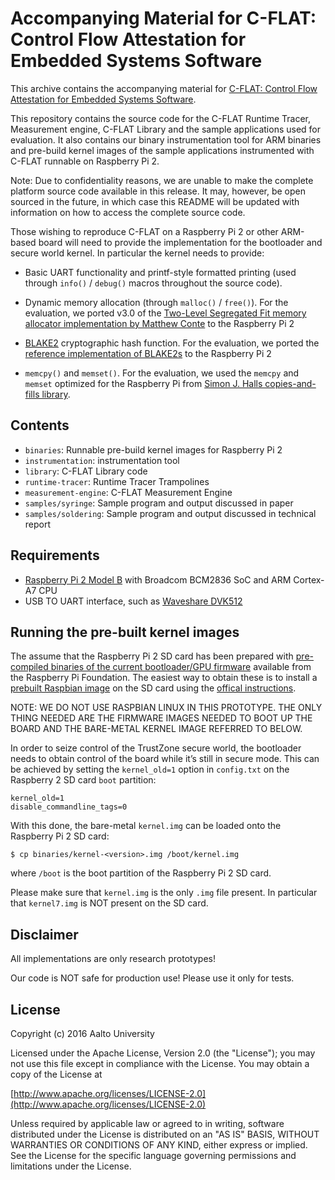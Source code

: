 # Accompanying Material for C-FLAT: Control Flow Attestation for Embedded Systems Software

This archive contains the accompanying material for [C-FLAT: Control Flow
Attestation for Embedded Systems Software][1].

This repository contains the source code for the C-FLAT Runtime Tracer,
Measurement engine, C-FLAT Library and the sample applications used for
evaluation. It also contains our binary instrumentation tool for ARM
binaries and pre-build kernel images of the sample applications
instrumented with C-FLAT runnable on Raspberry Pi 2.

Note: Due to confidentiality reasons, we are unable to make the complete
platform source code available in this release. It may, however, be open
sourced in the future, in which case this README will be updated with
information on how to access the complete source code.

Those wishing to reproduce C-FLAT on a Raspberry Pi 2 or other ARM-based
board will need to provide the implementation for the bootloader and
secure world kernel. In particular the kernel needs to provide:

- Basic UART functionality and printf-style formatted printing (used
  through `info()` / `debug()` macros throughout the source code).

- Dynamic memory allocation (through `malloc()` / `free()`). For the
  evaluation, we ported v3.0 of the [Two-Level Segregated Fit memory
  allocator implementation by Matthew Conte][2] to the Raspberry Pi 2

- [BLAKE2][3] cryptographic hash function. For the evaluation, we ported
  the [reference implementation of BLAKE2s][4] to the Raspberry Pi 2

- `memcpy()` and `memset()`. For the evaluation, we used the `memcpy`
  and `memset` optimized for the Raspberry Pi from [Simon J. Halls 
  copies-and-fills library][5].

## Contents

- `binaries`: Runnable pre-build kernel images for Raspberry Pi 2
- `instrumentation`: instrumentation tool 
- `library`: C-FLAT Library code
- `runtime-tracer`: Runtime Tracer Trampolines
- `measurement-engine`: C-FLAT Measurement Engine
- `samples/syringe`: Sample program and output discussed in paper
- `samples/soldering`: Sample program and output discussed in technical report

## Requirements

- [Raspberry Pi 2 Model B][6] with Broadcom BCM2836 SoC and ARM Cortex-A7 CPU
- USB TO UART interface, such as [Waveshare DVK512][7]

## Running the pre-built kernel images

The assume that the Raspberry Pi 2 SD card has been prepared with [pre-compiled
binaries of the current bootloader/GPU firmware][8] available from the Raspberry
Pi Foundation. The easiest way to obtain these is to install a [prebuilt Raspbian
image][9] on the SD card using the [offical instructions][9].

NOTE: WE DO NOT USE RASPBIAN LINUX IN THIS PROTOTYPE. THE ONLY THING NEEDED ARE
THE FIRMWARE IMAGES NEEDED TO BOOT UP THE BOARD AND THE BARE-METAL KERNEL IMAGE
REFERRED TO BELOW.

In order to seize control of the TrustZone secure world, the bootloader needs to
obtain control of the board while it’s still in secure mode. This can be
achieved by setting the `kernel_old=1` option in `config.txt` on the Raspberry 2
SD card `boot` partition:

    kernel_old=1
    disable_commandline_tags=0

With this done, the bare-metal `kernel.img` can be loaded onto the Raspberry Pi
2 SD card:

    $ cp binaries/kernel-<version>.img /boot/kernel.img

where `/boot` is the boot partition of the Raspberry Pi 2 SD card.

Please make sure that `kernel.img` is the only `.img` file present. In
particular that `kernel7.img` is NOT present on the SD card.

## Disclaimer

All implementations are only research prototypes!

Our code is NOT safe for production use! Please use it only for tests. 

## License

 Copyright (c) 2016 Aalto University

Licensed under the Apache License, Version 2.0 (the "License");
you may not use this file except in compliance with the License.
You may obtain a copy of the License at

[http://www.apache.org/licenses/LICENSE-2.0](http://www.apache.org/licenses/LICENSE-2.0)

Unless required by applicable law or agreed to in writing, software
distributed under the License is distributed on an "AS IS" BASIS,
WITHOUT WARRANTIES OR CONDITIONS OF ANY KIND, either express or implied.
See the License for the specific language governing permissions and
limitations under the License.


[1]: https://arxiv.org/abs/1605.07763 "C-FLAT: Control-FLow ATtestation for Embedded Systems Software"
[2]: https://github.com/mattconte/tlsf "mattconte/tlsf: Two-Level Segregated Fit memory allocator implementation"
[3]: https://blake2.net/ "BLAKE2 — fast secure hashing"
[4]: https://github.com/BLAKE2/BLAKE2 "BLAKE2/BLAKE2: BLAKE2 official implementations"
[5]: https://github.com/simonjhall/copies-and-fills "simonjhall/copies-and-fills"
[6]: https://www.raspberrypi.org/products/raspberry-pi-2-model-b/ "Raspberry Pi 2 Model B"
[7]: http://www.waveshare.com/dvk512.htm "DVK512, Raspberry Pi Expansion Board"
[8]: https://github.com/raspberrypi/firmware "pre-compiled binaries of the current bootloader/GPU firmware"
[9]: https://www.raspberrypi.org/documentation/installation/installing-images/README.md "Installing Operating System Images"

